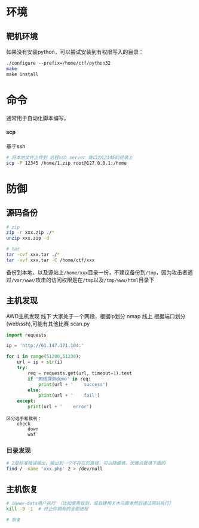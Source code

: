 
# 环境

## 靶机环境

如果没有安装python，可以尝试安装到有权限写入的目录：
```sh
./configure --prefix=/home/ctf/python32  
make  
make install
```



# 命令
通常用于自动化脚本编写。
#### scp
基于ssh

```sh
# 将本地文件上传到 远程ssh server 端口为12345的目录上 
scp -P 12345 /home/1.zip root@127.0.0.1:/home
```


# 防御

## 源码备份

```sh
# zip
zip -r xxx.zip ./*
unzip xxx.zip -d

# tar
tar -cvf xxx.tar ./*
tar -xvf xxx.tar -C /home/ctf/xxx

```

备份到本地、以及源站上`/home/xxx`目录一份，不建议备份到`/tmp`，因为攻击者通过`/var/www/`攻击的访问权限是在`/tmp`以及`/tmp/www/html`目录下

## 主机发现

AWD主机发现
    线下
        大家处于一个网段，根据ip划分
        nmap
    线上
        根据端口划分(web\ssh),可能有其他比赛
        scan.py

```python
import requests

ip = 'http://61.147.171.104:'

for i in range(51200,51230):
    url = ip + str(i)
    try:
        req = requests.get(url, timeout=1).text
        if '网络探测demo' in req:
            print(url + '    success')
        else:
            print(url + '    fail')
    except:
        print(url + '    error')

```

    区分选手和裁判：
        check
            down
            waf
### 目录发现

```sh
# 2是标准错误输出，输出到一个不存在的路径，可以随便填，优雅点就填下面的
find / -name 'xxx.php' 2 > /dev/null
```

## 主机恢复


```sh
# 以www-data用户执行 （比如使用蚁剑，或自建相关木马脚本然后通过网站执行）
kill -9 -1  # 终止你拥有的全部进程

# 恢复
```
